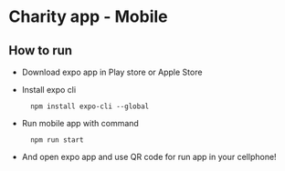 # Charity app - Mobile

## How to run

- Download expo app in Play store or Apple Store
- Install expo cli
     
        npm install expo-cli --global
- Run mobile app with command

        npm run start

- And open expo app and use QR code for run app in your cellphone!